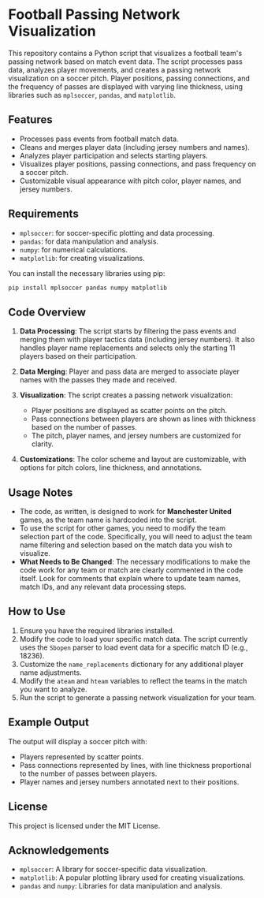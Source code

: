 # Football Passing Network Visualization

This repository contains a Python script that visualizes a football team's passing network based on match event data. The script processes pass data, analyzes player movements, and creates a passing network visualization on a soccer pitch. Player positions, passing connections, and the frequency of passes are displayed with varying line thickness, using libraries such as `mplsoccer`, `pandas`, and `matplotlib`.

## Features
- Processes pass events from football match data.
- Cleans and merges player data (including jersey numbers and names).
- Analyzes player participation and selects starting players.
- Visualizes player positions, passing connections, and pass frequency on a soccer pitch.
- Customizable visual appearance with pitch color, player names, and jersey numbers.

## Requirements
- `mplsoccer`: for soccer-specific plotting and data processing.
- `pandas`: for data manipulation and analysis.
- `numpy`: for numerical calculations.
- `matplotlib`: for creating visualizations.

You can install the necessary libraries using pip:

```bash
pip install mplsoccer pandas numpy matplotlib
```

## Code Overview
1. **Data Processing**: The script starts by filtering the pass events and merging them with player tactics data (including jersey numbers). It also handles player name replacements and selects only the starting 11 players based on their participation.
   
2. **Data Merging**: Player and pass data are merged to associate player names with the passes they made and received.

3. **Visualization**: The script creates a passing network visualization:
   - Player positions are displayed as scatter points on the pitch.
   - Pass connections between players are shown as lines with thickness based on the number of passes.
   - The pitch, player names, and jersey numbers are customized for clarity.

4. **Customizations**: The color scheme and layout are customizable, with options for pitch colors, line thickness, and annotations.

## Usage Notes
- The code, as written, is designed to work for **Manchester United** games, as the team name is hardcoded into the script.
- To use the script for other games, you need to modify the team selection part of the code. Specifically, you will need to adjust the team name filtering and selection based on the match data you wish to visualize.
- **What Needs to Be Changed**: The necessary modifications to make the code work for any team or match are clearly commented in the code itself. Look for comments that explain where to update team names, match IDs, and any relevant data processing steps.

## How to Use
1. Ensure you have the required libraries installed.
2. Modify the code to load your specific match data. The script currently uses the `Sbopen` parser to load event data for a specific match ID (e.g., 18236).
3. Customize the `name_replacements` dictionary for any additional player name adjustments.
4. Modify the `ateam` and `hteam` variables to reflect the teams in the match you want to analyze.
5. Run the script to generate a passing network visualization for your team.

## Example Output
The output will display a soccer pitch with:
- Players represented by scatter points.
- Pass connections represented by lines, with line thickness proportional to the number of passes between players.
- Player names and jersey numbers annotated next to their positions.

## License
This project is licensed under the MIT License.

## Acknowledgements
- `mplsoccer`: A library for soccer-specific data visualization.
- `matplotlib`: A popular plotting library used for creating visualizations.
- `pandas` and `numpy`: Libraries for data manipulation and analysis.
